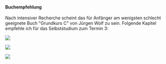 #### Buchempfehlung

Nach intensiver Recherche scheint das für Anfänger am wenigsten schlecht geeignete Buch "Grundkurs C" von Jürgen Wolf zu sein. Folgende Kapitel empfehle ich für das Selbststudium zum Termin 3:

![](http://i.imgur.com/6AtJVE7.png)

![](http://i.imgur.com/XKV8Fuf.png)

![](http://i.imgur.com/1lzMbkO.png)
